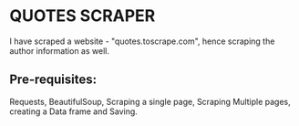 # QUOTES SCRAPER
<p>I have scraped a website - "quotes.toscrape.com", hence scraping the author information as well.</p>

## Pre-requisites: 
Requests, BeautifulSoup, Scraping a single page, Scraping Multiple pages, creating a Data frame and Saving.
